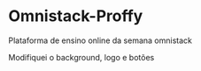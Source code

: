 # Omnistack-Proffy
 Plataforma de ensino online da semana omnistack
 
 Modifiquei o background, logo e botões

